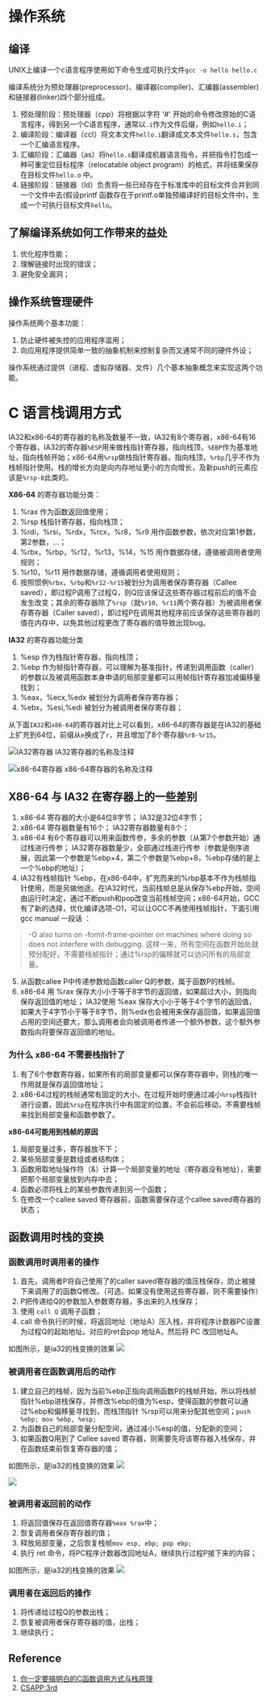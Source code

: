 # 操作系统

## 编译
UNIX上编译一个c语言程序使用如下命令生成可执行文件`gcc -o hello hello.c`

编译系统分为预处理器(preprocessor)、编译器(compiler)、汇编器(assembler)和链接器(linker)四个部分组成。

1. 预处理阶段：预处理器（cpp）将根据以字符 '#' 开始的命令修改原始的C语言程序，得到另一个C语言程序，通常以`.i`作为文件后缀，例如`hello.i`；
2. 编译阶段：编译器（ccl）将文本文件`hello.i`翻译成文本文件`hello.s`，包含一个汇编语言程序。
3. 汇编阶段：汇编器（as）将`hello.s`翻译成机器语言指令，并把指令打包成一种可重定位目标程序（relocatable object program）的格式，并将结果保存在目标文件`hello.o` 中。
4. 链接阶段：链接器（ld）负责将一些已经存在于标准库中的目标文件合并到同一个文件中去(假设printf 函数存在于printf.o单独预编译好的目标文件中)，生成一个可执行目标文件`hello`。

## 了解编译系统如何工作带来的益处
1. 优化程序性能；
2. 理解链接时出现的错误；
3. 避免安全漏洞；

## 操作系统管理硬件
操作系统两个基本功能：
1. 防止硬件被失控的应用程序滥用；
2. 向应用程序提供简单一致的抽象机制来控制复杂而又通常不同的硬件外设；

操作系统通过提供（进程、虚拟存储器、文件）几个基本抽象概念来实现这两个功能。


# C 语言栈调用方式

IA32和x86-64的寄存器的名称及数量不一致，IA32有8个寄存器，x86-64有16个寄存器，IA32的寄存器`%ESP`用来做栈指针寄存器，指向栈顶，`%EBP`作为基准地址，指向栈帧开始；x86-64用`%rsp`做栈指针寄存器，指向栈顶，`%rbp`几乎不作为栈帧指针使用。栈的增长方向是向内存地址更小的方向增长，及新push的元素应该是`%rsp-8`此类的。

**X86-64** 的寄存器功能分类：
1. %rax 作为函数返回值使用；
2. %rsp 栈指针寄存器，指向栈顶；
3. %rdi，%rsi，%rdx，%rcx，%r8，%r9 用作函数参数，依次对应第1参数，第2参数，...；
4. %rbx，%rbp，%r12，%r13，%14，%15 用作数据存储，遵循被调用者使用规则；
5. %r10，%r11 用作数据存储，遵循调用者使用规则；
6. 按照惯例`%rbx`、`%rbp`和`%r12-%r15`被划分为调用者保存寄存器（Callee saved），即过程P调用了过程Q，则Q应该保证这些寄存器过程前后的值不会发生改变；其余的寄存器除了`%rsp`（就`%r10`、`%r11`两个寄存器）为被调用者保存寄存器（Caller saved），即过程P在调用其他程序前应该保存这些寄存器的值在内存中，以免其他过程更改了寄存器的值导致出现bug。

**IA32** 的寄存器功能分类
1. %esp 作为栈指针寄存器，指向栈顶；
2. %ebp 作为帧指针寄存器，可以理解为基准指针，传递到调用函数（caller）的参数以及被调用函数本身申请的局部变量都可以用帧指针寄存器加减偏移量找到；
3. %eax，%ecx,%edx 被划分为调用者保存寄存器；
4. %ebx，%esi,%edi 被划分为被调用者保存寄存器；

从下面`IA32`和`x86-64`的寄存器对比上可以看到，x86-64的寄存器是在IA32的基础上扩充到64位，前缀从`e`换成了`r`，并且增加了8个寄存器`%r8-%r15`。

![IA32寄存器](imgs/IA32_c_registers.png)
IA32寄存器的名称及注释

![x86-64寄存器](imgs/x86_64_c_registers.png)
x86-64寄存器的名称及注释

## X86-64 与 IA32 在寄存器上的一些差别
1. x86-64 寄存器的大小是64位8字节； IA32是32位4字节；
2. x86-64 寄存器数量有16个； IA32寄存器数量有8个；
3. x86-64 有6个寄存器可以用来函数传参，多余的参数（从第7个参数开始）通过栈进行传参； IA32寄存器数量少，全部通过栈进行传参（参数是倒序进展，因此第一个参数是%ebp+4，第二个参数是%ebp+8，%ebp存储的是上一个%ebp的地址）；
4. IA32有栈帧指针 %ebp，在x86-64中，扩充而来的%rbp基本不作为栈帧指针使用，而是另做他途。在IA32时代，当前栈帧总是从保存%ebp开始，空间由运行时决定，通过不断push和pop改变当前栈帧空间；x86-64开始，GCC有了新的选择，优化编译选项-O1，可以让GCC不再使用栈帧指针，下面引用 gcc manual 一段话 ：
> -O also turns on -fomit-frame-pointer on machines where doing so does not interfere with debugging.
这样一来，所有空间在函数开始处就预分配好，不需要栈帧指针；通过%rsp的偏移就可以访问所有的局部变量。

5. 从函数callee P中传递参数给函数caller Q的参数，属于函数P的栈帧。
6. x86-64 用 %rax 保存大小小于等于8字节的返回值，如果超过大小，则指向保存返回值的地址； IA32使用 %eax 保存大小小于等于4个字节的返回值，如果大于4字节小于等于8字节，则%edx也会被用来保存返回值，如果返回值占用的空间还要大，那么调用者会向被调用者传递一个额外参数，这个额外参数指向将要保存返回值的地址。

### 为什么 x86-64 不需要栈指针了
1. 有了6个参数寄存器，如果所有的局部变量都可以保存寄存器中，则栈的唯一作用就是保存返回值地址；
2. x86-64过程的栈帧通常有固定的大小，在过程开始时便通过减小`%rsp`栈指针进行设置，因此`%rsp`在程序执行中有固定的位置，不会前后移动，不需要栈帧来找到局部变量和函数参数了。

**x86-64可能用到栈帧的原因**
1. 局部变量过多，寄存器放不下；
2. 某些局部变量是数组或者结构体；
3. 函数用取地址操作符（&）计算一个局部变量的地址（寄存器没有地址），需要把那个局部变量放到内存中去；
4. 函数必须将栈上的某些参数传递到另一个函数；
5. 在修改一个callee saved 寄存器前，函数需要保存这个callee saved寄存器的状态；

## 函数调用时栈的变换
### 函数调用时调用者的操作
1. 首先，调用者P将自己使用了的caller saved寄存器的值压栈保存，防止被接下来调用了的函数Q修改。（可选，如果没有使用这些寄存器，则不需要操作）
2. P把传递给Q的参数加入参数寄存器，多出来的入栈保存；
3. 使用 `call Q` 调用子函数；
4. call 命令执行的时候，将返回地址（地址A）压入栈，并将程序计数器PC设置为过程Q的起始地址。对应的ret会pop 地址A，然后将 PC 改回地址A。

如图所示，是ia32的栈变换的效果
![](imgs/ia32_stack_before_call.png)

### 被调用者在函数调用后的动作
1. 建立自己的栈帧，因为当前%ebp正指向调用函数P的栈帧开始，所以将栈帧指针%ebp进栈保存，并修改%ebp的值为%esp，使得函数的参数可以通过%ebp和偏移量寻找到，而栈顶指针 %rsp可以用来分配其他空间；`push %ebp; mov %ebp, %esp;`
2. 为函数自己的局部变量分配空间，通过减小%esp的值，分配新的空间；
3. 如果函数Q用到了 Callee saved 寄存器，则需要先将该寄存器入栈保存，并在函数结束前恢复寄存器的值；

如图所示，是ia32的栈变换的效果
![](imgs/ia32_stack_after_call.webp)

![](imgs/ia32_stack_after_call_and_exec.webp)

### 被调用者返回前的动作
1. 将返回值保存在返回值寄存器`%eax %rax`中；
2. 恢复调用者保存寄存器的值；
3. 释放局部变量，之后恢复栈帧`mov esp, ebp; pop ebp;`
4. 执行 ret 命令，将PC程序计数器改回地址A，继续执行过程P接下来的内容；

如图所示，是ia32的栈变换的效果
![](imgs/ia32_stack_after_ret.webp)

### 调用者在返回后的操作
1. 将传递给过程Q的参数出栈；
2. 恢复被调用者保存寄存器的值，出栈；
3. 继续执行；

## Reference
1. [你一定要搞明白的C函数调用方式与栈原理](https://mp.weixin.qq.com/s?__biz=MzU2MTkwMTE4Nw==&mid=2247486799&amp;idx=1&amp;sn=dcf7602b48a383d2d5cafcd6688d0445&source=41#wechat_redirect)
2. [CSAPP:3rd]()
